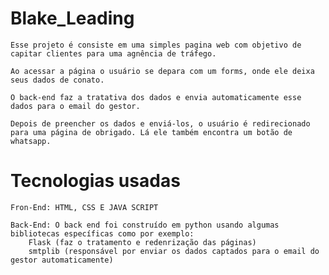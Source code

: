 # Blake_Leading

    Esse projeto é consiste em uma simples pagina web com objetivo de capitar clientes para uma agnência de tráfego.

    Ao acessar a página o usuário se depara com um forms, onde ele deixa seus dados de conato.

    O back-end faz a tratativa dos dados e envia automaticamente esse dados para o email do gestor.

    Depois de preencher os dados e enviá-los, o usuário é redirecionado para uma página de obrigado. Lá ele também encontra um botão de whatsapp.

# Tecnologias usadas

    Fron-End: HTML, CSS E JAVA SCRIPT

    Back-End: O back end foi construído em python usando algumas bibliotecas específicas como por exemplo:
        Flask (faz o tratamento e redenrização das páginas)
        smtplib (responsável por enviar os dados captados para o email do gestor automaticamente)
